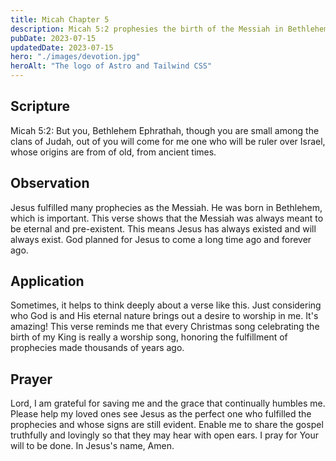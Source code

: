 ```yaml
---
title: Micah Chapter 5
description: Micah 5:2 prophesies the birth of the Messiah in Bethlehem, the ruler of Israel whose origins are from ancient times.
pubDate: 2023-07-15
updatedDate: 2023-07-15
hero: "./images/devotion.jpg"
heroAlt: "The logo of Astro and Tailwind CSS"
---
```


## Scripture

Micah 5:2: But you, Bethlehem Ephrathah, though you are small among the clans of Judah, out of you will come for me one who will be ruler over Israel, whose origins are from of old, from ancient times.
  

## Observation

Jesus fulfilled many prophecies as the Messiah. He was born in Bethlehem, which is important. This verse shows that the Messiah was always meant to be eternal and pre-existent. This means Jesus has always existed and will always exist. God planned for Jesus to come a long time ago and forever ago.

## Application

Sometimes, it helps to think deeply about a verse like this. Just considering who God is and His eternal nature brings out a desire to worship in me. It's amazing! This verse reminds me that every Christmas song celebrating the birth of my King is really a worship song, honoring the fulfillment of prophecies made thousands of years ago.

## Prayer

Lord, I am grateful for saving me and the grace that continually humbles me. Please help my loved ones see Jesus as the perfect one who fulfilled the prophecies and whose signs are still evident. Enable me to share the gospel truthfully and lovingly so that they may hear with open ears. I pray for Your will to be done. In Jesus's name, Amen.